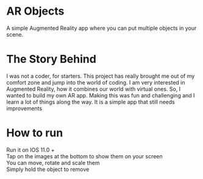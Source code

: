 # AR Objects
A simple Augmented Reality app where you can put multiple objects in your scene.

# The Story Behind
I was not a coder, for starters. This project has really brought me out of my comfort zone and jump into the world of coding. 
I am very interested in Augmented Reality, how it combines our world with virtual ones.
So, I wanted to build my own AR app.
Making this was fun and challenging and I learn a lot of things along the way.
It is a simple app that still needs improvements

# How to run
Run it on IOS 11.0 + 
<br>Tap on the images at the bottom to show them on your screen
<br>You can move, rotate and scale them
<br>Simply hold the object to remove



